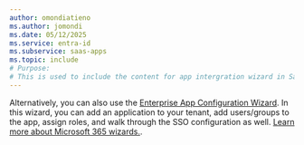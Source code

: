 ```yaml
---
author: omondiatieno
ms.author: jomondi
ms.date: 05/12/2025
ms.service: entra-id
ms.subservice: saas-apps
ms.topic: include
# Purpose:
# This is used to include the content for app intergration wizard in SaaS apps articles
---
```

Alternatively, you can also use the [Enterprise App Configuration Wizard](https://portal.office.com/AdminPortal/home?Q=Docs#/azureadappintegration). In this wizard, you can add an application to your tenant, add users/groups to the app, assign roles, and walk through the SSO configuration as well. [Learn more about Microsoft 365 wizards.](/microsoft-365/admin/misc/azure-ad-setup-guides).